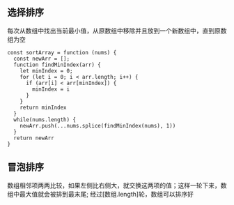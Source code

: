 ## 选择排序
每次从数组中找出当前最小值，从原数组中移除并且放到一个新数组中，直到原数组为空
```
const sortArray = function (nums) {
  const newArr = [];
  function findMinIndex(arr) {
    let minIndex = 0;
    for (let i = 0; i < arr.length; i++) {
      if (arr[i] < arr[minIndex]) {
        minIndex = i
      }
    }
    return minIndex
  }
  while(nums.length) {
    newArr.push(...nums.splice(findMinIndex(nums), 1))
  }
  return newArr
}
```

## 冒泡排序
数组相邻项两两比较，如果左侧比右侧大，就交换这两项的值；这样一轮下来，数组中最大值就会被排到最末尾;
经过[数组.length]轮，数组可以排序好